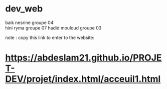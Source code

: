 # dev_web

baik nesrine groupe 04  
hini ryma groupe 07 
hadid mouloud groupe 03 


note :
copy this link to enter to the website:

 # https://abdeslam21.github.io/PROJET-DEV/projet/index.html/acceuil1.html 
